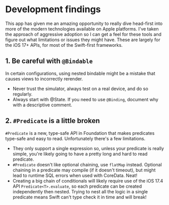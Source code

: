 # Development findings

This app has given me an amazing opportunity to really dive head-first into more of the modern technologies available on Apple platforms.
I've taken the approach of aggressive adoption so I can get a feel for these tools and figure out what limitations or issues they might have.
These are largely for the iOS 17+ APIs, for most of the Swift-first frameworks.

## 1. Be careful with `@Bindable`

In certain configurations, using nested bindable might be a mistake that causes views to incorrectly rerender.

- Never trust the simulator, always test on a real device, and do so regularly.
- Always start with @State. If you need to use `@Binding`, document why with a descriptive comment.

## 2. `#Predicate` is a little broken

`#Predicate` is a new, type-safe API in Foundation that makes predicates type-safe and easy to read.
Unfortunately there's a few limitations.

- They only support a single expression so, unless your predicate is really simple, you're likely going to have a pretty long and hard to read predicate.
- `#Predicate` doesn't like optional chaining, use `flatMap` instead. Optional chaining in a predicate may compile (if it doesn't timeout), but might lead to runtime SQL errors when used with CoreData. Neat!
- Creating a big chain of conditionals will likely require use of the iOS 17.4 API `Predicate<T>.evaluate`, so each predicate can be created independently then nested. Trying to nest all the logic in a single predicate means Swift can't type check it in time and will break!
